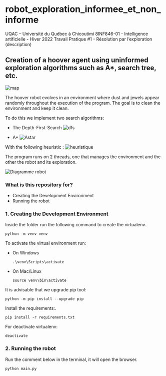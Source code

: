 # robot_exploration_informee_et_non_informe

UQAC – Université du Québec à Chicoutimi
8INF846-01 - Intelligence artificielle - Hiver 2022
Travail Pratique #1 - Résolution par l’exploration (description)

## Creation of a hoover agent using uninformed exploration algorithms such as A*, search tree, etc.
![map](https://user-images.githubusercontent.com/59508102/155383043-e30ba91f-723b-41bc-9046-7841284bebad.jpg)

The hoover robot evolves in an environment where dust and jewels appear randomly throughout the execution of the program. 
The goal is to clean the environment and keep it clean.

To do this we implement two search algorithms: 

- The Depth-First-Search
![dfs](https://user-images.githubusercontent.com/59508102/155383097-689d7d31-9182-4aed-9adb-f98a4a7a5a6f.jpg)

- A*
![Astar](https://user-images.githubusercontent.com/59508102/155383059-5e13c85a-f383-4cfb-be4d-ce5d41ba3150.jpg)

With the following heuristic :
![heuristique](https://user-images.githubusercontent.com/59508102/155383186-5398f746-607b-4481-b0fc-6e5636a80f0b.jpg)


The program runs on 2 threads, one that manages the environment and the other the robot and its exploration.

![Diagramme robot](https://user-images.githubusercontent.com/59508102/155383200-8a0efa6d-504e-4fb5-99b7-9ac8110602be.jpg)

### What is this repository for? ###

* Creating the Development Environment
* Running the robot

### 1. Creating the Development Environment ###

Inside the folder run the following command to create the virtualenv.

```python -m venv venv```

To activate the virtual environment run:

* On Windows

    ```.\venv\Scripts\activate```

* On Mac/Linux

    ```source venv\bin\activate```

It is advisable that we upgrade pip tool:

```python -m pip install --upgrade pip```

Install the requirements:.

```pip install -r requirements.txt```

For deactivate virtualenv:

```deactivate```

### 2. Running the robot ###

Run the comment below in the terminal, it will open the browser.

```python main.py```
